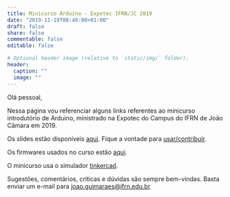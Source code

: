 ```yaml
---
title: Minicurso Arduíno - Expotec IFRN/JC 2019
date: "2019-11-19T08:48:00+01:00"
draft: false
share: false
commentable: false
editable: false

# Optional header image (relative to `static/img/` folder).
header:
  caption: ""
  image: ""
---
```



Olá pessoal,


Nessa página vou referenciar alguns links referentes ao minicurso introdutório de Arduino, ministrado na Expotec do Campus do IFRN de João Câmara em 2019. 

Os slides estão disponíveis [aqui](https://jp-guimaraes.github.io/intro_arduino/#/). Fique a vontade para [usar/contribuir](https://github.com/jp-guimaraes/intro_arduino).

Os firmwares usados no curso estão [aqui](https://github.com/jp-guimaraes/intro_arduino/tree/master/codes).

O minicurso usa o simulador [tinkercad](https://www.tinkercad.com/).

Sugestões, comentários, críticas e dúvidas são sempre bem-vindas. Basta enviar um e-mail para <joao.guimaraes@ifrn.edu.br>
